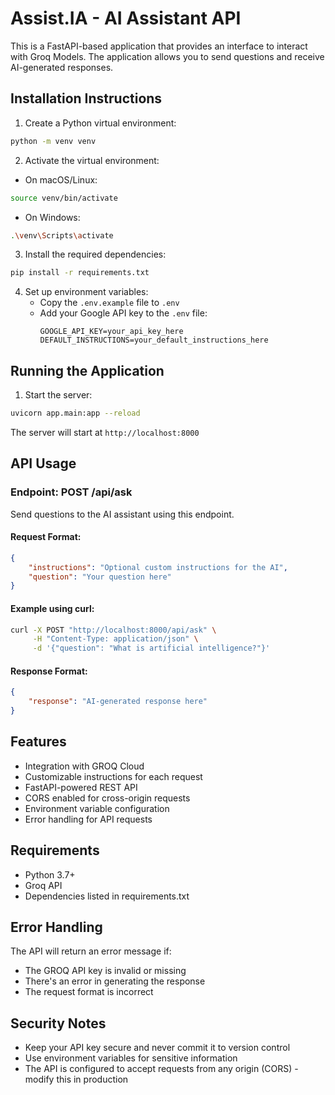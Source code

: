 # Assist.IA - AI Assistant API

This is a FastAPI-based application that provides an interface to interact with Groq Models. The application allows you to send questions and receive AI-generated responses.

## Installation Instructions

1. Create a Python virtual environment:
```bash
python -m venv venv
```

2. Activate the virtual environment:
- On macOS/Linux:
```bash
source venv/bin/activate
```
- On Windows:
```bash
.\venv\Scripts\activate
```

3. Install the required dependencies:
```bash
pip install -r requirements.txt
```

4. Set up environment variables:
   - Copy the `.env.example` file to `.env`
   - Add your Google API key to the `.env` file:
     ```
     GOOGLE_API_KEY=your_api_key_here
     DEFAULT_INSTRUCTIONS=your_default_instructions_here
     ```

## Running the Application

1. Start the server:
```bash
uvicorn app.main:app --reload
```

The server will start at `http://localhost:8000`

## API Usage

### Endpoint: POST /api/ask

Send questions to the AI assistant using this endpoint.

#### Request Format:
```json
{
    "instructions": "Optional custom instructions for the AI",
    "question": "Your question here"
}
```

#### Example using curl:
```bash
curl -X POST "http://localhost:8000/api/ask" \
     -H "Content-Type: application/json" \
     -d '{"question": "What is artificial intelligence?"}'
```

#### Response Format:
```json
{
    "response": "AI-generated response here"
}
```

## Features

- Integration with GROQ Cloud
- Customizable instructions for each request
- FastAPI-powered REST API
- CORS enabled for cross-origin requests
- Environment variable configuration
- Error handling for API requests

## Requirements

- Python 3.7+
- Groq API
- Dependencies listed in requirements.txt

## Error Handling

The API will return an error message if:
- The GROQ API key is invalid or missing
- There's an error in generating the response
- The request format is incorrect

## Security Notes

- Keep your API key secure and never commit it to version control
- Use environment variables for sensitive information
- The API is configured to accept requests from any origin (CORS) - modify this in production

